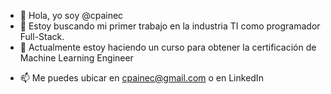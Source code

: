 - 👋 Hola, yo soy @cpainec
- 👀 Estoy buscando mi primer trabajo en la industria TI como programador Full-Stack.
- 🌱 Actualmente estoy haciendo un curso para obtener la certificación de Machine Learning Engineer
<!---- 💞️ I’m looking to collaborate on ...--->
- 📫 Me puedes ubicar en cpainec@gmail.com o en LinkedIn

<!---
csxcl/csxcl is a ✨ special ✨ repository because its `README.md` (this file) appears on your GitHub profile.
You can click the Preview link to take a look at your changes.
--->
